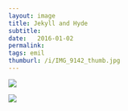 ```yaml
---
layout: image
title: Jekyll and Hyde
subtitle: 
date:   2016-01-02
permalink: 
tags: emil
thumburl: /i/IMG_9142_thumb.jpg
---
```

![]({{site.url}}/i/IMG_9142_thumb.jpg)

![]({{site.url}}/i/IMG_9143_thumb.jpg)
